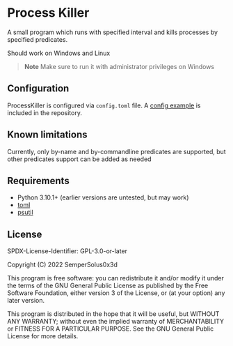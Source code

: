 # Process Killer

A small program which runs with specified interval and kills processes by specified predicates.

Should work on Windows and Linux

>**Note**
>Make sure to run it with administrator privileges on Windows

## Configuration

ProcessKiller is configured via `config.toml` file. A [config example](config.toml) is included in the repository.

## Known limitations

Currently, only by-name and by-commandline predicates are supported, but other predicates support can be added as needed

## Requirements

- Python 3.10.1+ (earlier versions are untested, but may work)
- [toml](https://pypi.org/project/toml/)
- [psutil](https://pypi.org/project/psutil/)

## License

SPDX-License-Identifier: GPL-3.0-or-later

Copyright (C) 2022  SemperSolus0x3d

This program is free software: you can redistribute it and/or modify
it under the terms of the GNU General Public License as published by
the Free Software Foundation, either version 3 of the License, or
(at your option) any later version.

This program is distributed in the hope that it will be useful,
but WITHOUT ANY WARRANTY; without even the implied warranty of
MERCHANTABILITY or FITNESS FOR A PARTICULAR PURPOSE.  See the
GNU General Public License for more details.
